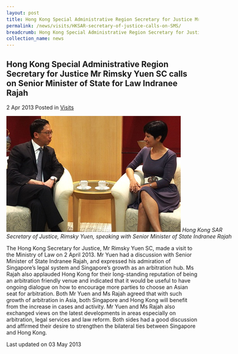```yaml
---
layout: post
title: Hong Kong Special Administrative Region Secretary for Justice Mr Rimsky Yuen SC calls on Senior Minister of State for Law Indranee Rajah
permalink: /news/visits/HKSAR-secretary-of-justice-calls-on-SMS/
breadcrumb: Hong Kong Special Administrative Region Secretary for Justice Mr Rimsky Yuen SC calls on Senior Minister of State for Law Indranee Rajah
collection_name: news
---
```


<style>
.image {width: 600px;}
.image img {max-width: 100%;}
</style>

Hong Kong Special Administrative Region Secretary for Justice Mr Rimsky Yuen SC calls on Senior Minister of State for Law Indranee Rajah
---

2 Apr 2013 Posted in [Visits](/news/visits/)

<div class="image">
  <img src="/images/Mr_Rimsky_Yuen_SC_with_SMS.jpg/" alt="mr visit" title="mr visit">
  <i>Hong Kong SAR Secretary of Justice, Rimsky Yuen, speaking with Senior Minister of State Indranee Rajah</i>
</div>

The Hong Kong Secretary for Justice, Mr Rimsky Yuen SC, made a visit to the Ministry of Law on 2 April 2013. Mr Yuen had a discussion with Senior Minister of State Indranee Rajah, and expressed his admiration of Singapore’s legal system and Singapore’s growth as an arbitration hub. Ms Rajah also applauded Hong Kong for their long-standing reputation of being an arbitration friendly venue and indicated that it would be useful to have ongoing dialogue on how to encourage more parties to choose an Asian seat for arbitration. Both Mr Yuen and Ms Rajah agreed that with such growth of arbitration in Asia, both Singapore and Hong Kong will benefit from the increase in cases and activity. Mr Yuen and Ms Rajah also exchanged views on the latest developments in areas especially on arbitration, legal services and law reform. Both sides had a good discussion and affirmed their desire to strengthen the bilateral ties between Singapore and Hong Kong.

<p class="right-side-updated">Last updated on 03 May 2013</p>
